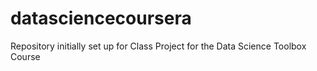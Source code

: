 # datasciencecoursera
Repository initially set up for Class Project for the Data Science Toolbox Course
